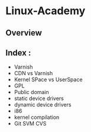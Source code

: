 # Linux-Academy
## Overview 

## Index :

* Varnish 
* CDN vs Varnish
* Kernel SPace vs UserSpace
* GPL
* Public domain
* static device drivers
* dynamic device drivers
* i86
* kernel compilation
* Git SVM CVS






